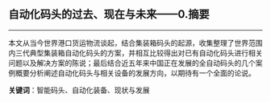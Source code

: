 ## 自动化码头的过去、现在与未来——0.摘要

---

本文从当今世界港口货运物流谈起，结合集装箱码头的起源，收集整理了世界范围内三代典型集装箱自动化码头的方案，并相互比较得出对已有自动化码头进行相关问题以及解决方案的陈说；最后结合近五年来中国正在发展的全自动码头的几个案例概要分析阐述自动化码头与相关设备的发展方向，以期待有一个全面的论说。

**关键词**：智能码头、自动化装备、现状与发展

